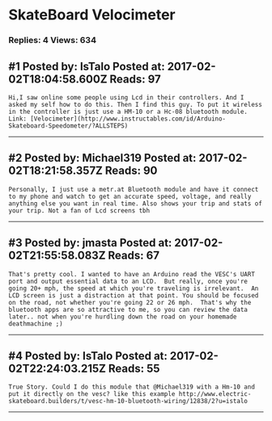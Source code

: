 # SkateBoard Velocimeter

### Replies: 4 Views: 634

## \#1 Posted by: IsTalo Posted at: 2017-02-02T18:04:58.600Z Reads: 97

```
Hi,I saw online some people using Lcd in their controllers. And I asked my self how to do this. Then I find this guy. To put it wireless in the controller is just use a HM-10 or a Hc-08 bluetooth module. Link: [Velocimeter](http://www.instructables.com/id/Arduino-Skateboard-Speedometer/?ALLSTEPS)
```

---
## \#2 Posted by: Michael319 Posted at: 2017-02-02T18:21:58.357Z Reads: 90

```
Personally, I just use a metr.at Bluetooth module and have it connect to my phone and watch to get an accurate speed, voltage, and really anything else you want in real time. Also shows your trip and stats of your trip. Not a fan of Lcd screens tbh
```

---
## \#3 Posted by: jmasta Posted at: 2017-02-02T21:55:58.083Z Reads: 67

```
That's pretty cool. I wanted to have an Arduino read the VESC's UART port and output essential data to an LCD.  But really, once you're going 20+ mph, the speed at which you're traveling is irrelevant.  An LCD screen is just a distraction at that point. You should be focused on the road, not whether you're going 22 or 26 mph.  That's why the bluetooth apps are so attractive to me, so you can review the data later.. not when you're hurdling down the road on your homemade deathmachine ;)
```

---
## \#4 Posted by: IsTalo Posted at: 2017-02-02T22:24:03.215Z Reads: 55

```
True Story. Could I do this module that @Michael319 with a Hm-10 and put it directly on the vesc? like this example http://www.electric-skateboard.builders/t/vesc-hm-10-bluetooth-wiring/12838/2?u=istalo
```

---
